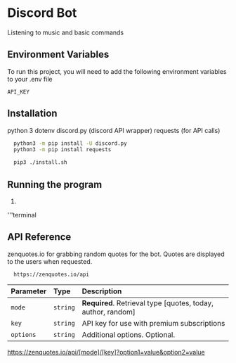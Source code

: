 
# Discord Bot

Listening to music and basic commands


## Environment Variables

To run this project, you will need to add the following environment variables to your .env file

`API_KEY`


## Installation

python 3
dotenv
discord.py (discord API wrapper)
requests (for API calls)

```bash
  python3 -m pip install -U discord.py
  python3 -m pip install requests

  pip3 ./install.sh
```

## Running the program
1. 
'''terminal

## API Reference
zenquotes.io for grabbing random quotes for the bot.
Quotes are displayed to the users when requested.

```http
  https://zenquotes.io/api

```

| Parameter | Type     | Description                |
| :-------- | :------- | :------------------------- |
| `mode` | `string` | **Required**. Retrieval type [quotes, today, author, random] |
| `key` | `string` | API key for use with premium subscriptions|
| `options` | `string` | Additional options. Optional.|


https://zenquotes.io/api/[mode]/[key]?option1=value&option2=value
